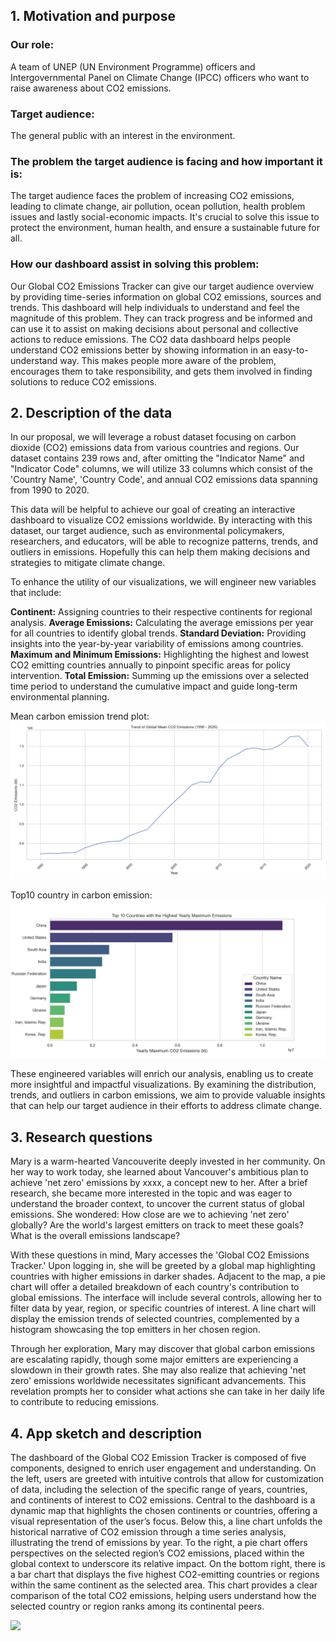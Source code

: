 ## 1. Motivation and purpose

### Our role: 
A team of UNEP (UN Environment Programme) officers and Intergovernmental Panel on Climate Change (IPCC) officers who want to raise awareness about CO2 emissions.

### Target audience: 
The general public with an interest in the environment.

### The problem the target audience is facing and how important it is:
The target audience faces the problem of increasing CO2 emissions, leading to climate change, air pollution, ocean pollution, health problem issues and lastly social-economic impacts. It's crucial to solve this issue to protect the environment, human health, and ensure a sustainable future for all.

### How our dashboard assist in solving this problem:
Our Global CO2 Emissions Tracker can give our target audience overview by providing time-series information on global CO2 emissions, sources and trends. This dashboard will help individuals to understand and feel the magnitude of this problem. They can track progress and be informed and can use it to assist on making decisions about personal and collective actions to reduce emissions. The CO2 data dashboard helps people understand CO2 emissions better by showing information in an easy-to-understand way. This makes people more aware of the problem, encourages them to take responsibility, and gets them involved in finding solutions to reduce CO2 emissions.


## 2. Description of the data
In our proposal, we will leverage a robust dataset focusing on carbon dioxide (CO2) emissions data from various countries and regions. Our dataset contains 239 rows and, after omitting the "Indicator Name" and "Indicator Code" columns, we will utilize 33 columns which consist of the 'Country Name', 'Country Code', and annual CO2 emissions data spanning from 1990 to 2020.

This data will be helpful to achieve our goal of creating an interactive dashboard to visualize CO2 emissions worldwide. By interacting with this dataset, our target audience, such as environmental policymakers, researchers, and educators, will be able to recognize patterns, trends, and outliers in emissions. Hopefully this can help them making decisions and strategies to mitigate climate change.

To enhance the utility of our visualizations, we will engineer new variables that include:

**Continent:** Assigning countries to their respective continents for regional analysis.
**Average Emissions:** Calculating the average emissions per year for all countries to identify global trends.
**Standard Deviation:** Providing insights into the year-by-year variability of emissions among countries.
**Maximum and Minimum Emissions:** Highlighting the highest and lowest CO2 emitting countries annually to pinpoint specific areas for policy intervention.
**Total Emission:** Summing up the emissions over a selected time period to understand the cumulative impact and guide long-term environmental planning.

Mean carbon emission trend plot:
<img src="../img/global_mean_emissions.png">

Top10 country in carbon emission:
<img src="../img/top_emitters_bar.png">

These engineered variables will enrich our analysis, enabling us to create more insightful and impactful visualizations. By examining the distribution, trends, and outliers in carbon emissions, we aim to provide valuable insights that can help our target audience in their efforts to address climate change.

## 3. Research questions
Mary is a warm-hearted Vancouverite deeply invested in her community. On her way to work today, she learned about Vancouver's ambitious plan to achieve 'net zero' emissions by xxxx, a concept new to her. After a brief research, she became more interested in the topic and was eager to understand the broader context, to uncover the current status of global emissions. She wondered: How close are we to achieving 'net zero' globally? Are the world's largest emitters on track to meet these goals? What is the overall emissions landscape?

With these questions in mind, Mary accesses the 'Global CO2 Emissions Tracker.' Upon logging in, she will be greeted by a global map highlighting countries with higher emissions in darker shades. Adjacent to the map, a pie chart will offer a detailed breakdown of each country's contribution to global emissions. The interface will include several controls, allowing her to filter data by year, region, or specific countries of interest. A line chart will display the emission trends of selected countries, complemented by a histogram showcasing the top emitters in her chosen region.

Through her exploration, Mary may discover that global carbon emissions are escalating rapidly, though some major emitters are experiencing a slowdown in their growth rates. She may also realize that achieving 'net zero' emissions worldwide necessitates significant advancements. This revelation prompts her to consider what actions she can take in her daily life to contribute to reducing emissions.

## 4. App sketch and description
The dashboard of the Global CO2 Emission Tracker is composed of five components, designed to enrich user engagement and understanding. On the left, users are greeted with intuitive controls that allow for customization of data, including the selection of the specific range of years, countries, and continents of interest to CO2 emissions. Central to the dashboard is a dynamic map that highlights the chosen continents or countries, offering a visual representation of the user’s focus. Below this, a line chart unfolds the historical narrative of CO2 emission through a time series analysis, illustrating the trend of emissions by year. To the right, a pie chart offers perspectives on the selected region’s CO2 emissions, placed within the global context to underscore its relative impact. On the bottom right, there is a bar chart that displays the five highest CO2-emitting countries or regions within the same continent as the selected area. This chart provides a clear comparison of the total CO2 emissions, helping users understand how the selected country or region ranks among its continental peers.

<img src="https://github.com/UBC-MDS/DSCI-532_2024_17_carbon-emissions/blob/App_sketch/img/dashboard.png?raw=true">
